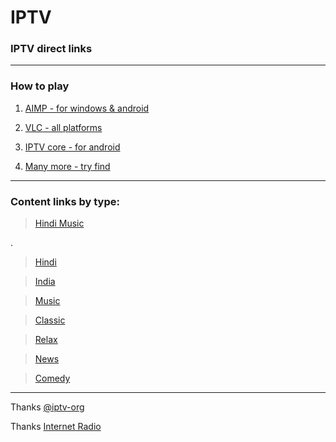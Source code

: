 # IPTV
### IPTV direct links

---
### How to play

1. [AIMP - for windows & android](https://aimp.ru/?do=download)

2. [VLC - all platforms](https://videolan.com/vlc)

3. [IPTV core - for android](https://play.google.com/store/apps/details?id=ru.iptvremote.android.iptv.core.launcher)

4. [Many more - try find](https://google.com/search?q=iptv+players)
---

### Content links by type:

> [Hindi Music](https://raw.githubusercontent.com/uti1man/iptv-in/main/hindi_music.m3u)

.

> [Hindi](https://raw.githubusercontent.com/uti1man/iptv-in/main/hin.m3u)

> [India](https://raw.githubusercontent.com/uti1man/iptv-in/main/in.m3u)

> [Music](https://raw.githubusercontent.com/uti1man/iptv-in/main/music.m3u)

> [Classic](https://raw.githubusercontent.com/uti1man/iptv-in/main/classic.m3u)

> [Relax](https://raw.githubusercontent.com/uti1man/iptv-in/main/relax.m3u)

> [News](https://raw.githubusercontent.com/uti1man/iptv-in/main/news.m3u)

> [Comedy](https://raw.githubusercontent.com/uti1man/iptv-in/main/comedy.m3u)


---


Thanks [@iptv-org](https://github.com/iptv-org)

Thanks [Internet Radio](https://www.internet-radio.com)
